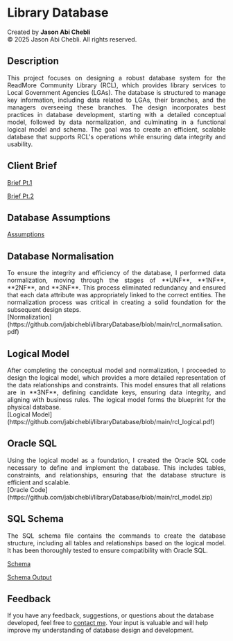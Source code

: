 # Library Database

Created by **Jason Abi Chebli**  
© 2025 Jason Abi Chebli. All rights reserved.

## Description
<div style="text-align: justify;">This project focuses on designing a robust database system for the ReadMore Community Library (RCL), which provides library services to Local Government Agencies (LGAs). The database is structured to manage key information, including data related to LGAs, their branches, and the managers overseeing these branches. The design incorporates best practices in database development, starting with a detailed conceptual model, followed by data normalization, and culminating in a functional logical model and schema. The goal was to create an efficient, scalable database that supports RCL's operations while ensuring data integrity and usability.</div>

## Client Brief
[Brief Pt.1](https://github.com/jabichebli/libraryDatabase/blob/main/Brief%20pt.1.pdf)  

[Brief Pt.2](https://github.com/jabichebli/libraryDatabase/blob/main/Brief%20pt.2.pdf)

## Database Assumptions
[Assumptions](https://github.com/jabichebli/libraryDatabase/blob/main/rcl_assumptions.pdf)

## Database Normalisation
<div style="text-align: justify;">  To ensure the integrity and efficiency of the database, I performed data normalization, moving through the stages of **UNF**, **1NF**, **2NF**, and **3NF**. This process eliminated redundancy and ensured that each data attribute was appropriately linked to the correct entities. The normalization process was critical in creating a solid foundation for the subsequent design steps.  </div>
[Normalization](https://github.com/jabichebli/libraryDatabase/blob/main/rcl_normalisation.pdf)

## Logical Model
<div style="text-align: justify;"> After completing the conceptual model and normalization, I proceeded to design the logical model, which provides a more detailed representation of the data relationships and constraints. This model ensures that all relations are in **3NF**, defining candidate keys, ensuring data integrity, and aligning with business rules. The logical model forms the blueprint for the physical database.  </div>
[Logical Model](https://github.com/jabichebli/libraryDatabase/blob/main/rcl_logical.pdf)

## Oracle SQL
<div style="text-align: justify;"> Using the logical model as a foundation, I created the Oracle SQL code necessary to define and implement the database. This includes tables, constraints, and relationships, ensuring that the database structure is efficient and scalable. </div> 
[Oracle Code](https://github.com/jabichebli/libraryDatabase/blob/main/rcl_model.zip)

## SQL Schema
<div style="text-align: justify;"> The SQL schema file contains the commands to create the database structure, including all tables and relationships based on the logical model. It has been thoroughly tested to ensure compatibility with Oracle SQL.</div>  

[Schema](https://github.com/jabichebli/libraryDatabase/blob/main/rcl_schema.sql)  

[Schema Output](https://github.com/jabichebli/libraryDatabase/blob/main/rcl_schema_output.txt)

## Feedback
If you have any feedback, suggestions, or questions about the database developed, feel free to [contact me](https://jabichebli.github.io/jabichebli/contact.html). Your input is valuable and will help improve my understanding of database design and development.

